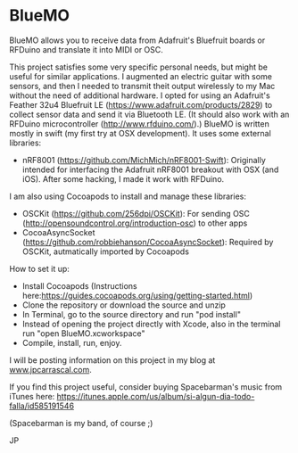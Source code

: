 # BlueMO
BlueMO allows you to receive data from Adafruit's Bluefruit boards or RFDuino and translate it into MIDI or OSC.

This project satisfies some very specific personal needs, but might be useful for similar applications. I augmented an electric guitar with some sensors, and then I needed to transmit theit output wirelessly to my Mac without the need of additional hardware. I opted for using an Adafruit's Feather 32u4 Bluefruit LE (https://www.adafruit.com/products/2829) to collect sensor data and send it via Bluetooth LE. (It should also work with an RFDuino microcontroller (http://www.rfduino.com/).) BlueMO is written mostly in swift (my first try at OSX development). It uses some external libraries:

- nRF8001 (https://github.com/MichMich/nRF8001-Swift): Originally intended for interfacing the Adafruit nRF8001 breakout with OSX (and iOS). After some hacking, I made it work with RFDuino.

I am also using Cocoapods to install and manage these libraries:

- OSCKit (https://github.com/256dpi/OSCKit): For sending OSC (http://opensoundcontrol.org/introduction-osc) to other apps
- CocoaAsyncSocket (https://github.com/robbiehanson/CocoaAsyncSocket): Required by OSCKit, autmatically imported by Cocoapods

How to set it up:

- Install Cocoapods (Instructions here:https://guides.cocoapods.org/using/getting-started.html)
- Clone the repository or download the source and unzip
- In Terminal, go to the source directory and run "pod install"
- Instead of opening the project directly with Xcode, also in the terminal run "open BlueMO.xcworkspace"
- Compile, install, run, enjoy.

I will be posting information on this project in my blog at www.jpcarrascal.com.

If you find this project useful, consider buying Spacebarman's music from iTunes here: https://itunes.apple.com/us/album/si-algun-dia-todo-falla/id585191546

(Spacebarman is my band, of course ;)

JP
